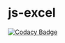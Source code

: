 # js-excel
[![Codacy Badge](https://api.codacy.com/project/badge/Grade/6a37932779a14b9f9736fd781441d997)](https://app.codacy.com/manual/kissiarule/js-excel?utm_source=github.com&utm_medium=referral&utm_content=SheF1k/js-excel&utm_campaign=Badge_Grade_Settings)